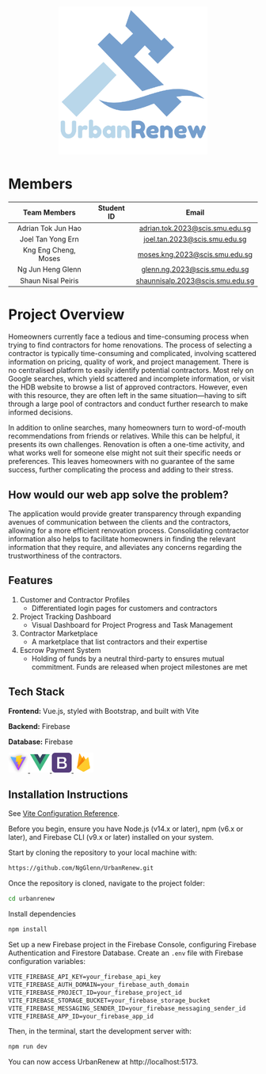 <p align="center">
  <img src="https://github.com/NgGlenn/UrbanRenew/blob/main/src/assets/UrbanRenew.png" alt="UrbanRenew Logo" width="300" height="300">
</p>

# Members
| Team Members         | Student ID | Email                            |
| :------------------: | :--------: | :------------------------------: |
| Adrian Tok Jun Hao   |    | adrian.tok.2023@scis.smu.edu.sg  | 
| Joel Tan Yong Ern    |    | joel.tan.2023@scis.smu.edu.sg    | 
| Kng Eng Cheng, Moses |    | moses.kng.2023@scis.smu.edu.sg   | 
| Ng Jun Heng Glenn    |    | glenn.ng.2023@scis.smu.edu.sg    | 
| Shaun Nisal Peiris   |    | shaunnisalp.2023@scis.smu.edu.sg | 

# Project Overview
Homeowners currently face a tedious and time-consuming process when trying to find contractors for home renovations. The process of selecting a contractor is typically time-consuming and complicated, involving scattered information on pricing, quality of work, and project management. There is no centralised platform to easily identify potential contractors. Most rely on Google searches, which yield scattered and incomplete information, or visit the HDB website to browse a list of approved contractors. However, even with this resource, they are often left in the same situation—having to sift through a large pool of contractors and conduct further research to make informed decisions.

In addition to online searches, many homeowners turn to word-of-mouth recommendations from friends or relatives. While this can be helpful, it presents its own challenges. Renovation is often a one-time activity, and what works well for someone else might not suit their specific needs or preferences. This leaves homeowners with no guarantee of the same success, further complicating the process and adding to their stress.

## How would our web app solve the problem?
The application would provide greater transparency through expanding avenues of communication between the clients and the contractors, allowing for a more efficient renovation process. Consolidating contractor information also helps to facilitate homeowners in finding the relevant information that they require, and alleviates any concerns regarding the trustworthiness of the contractors. 

## Features
1. Customer and Contractor Profiles
   - Differentiated login pages for customers and contractors
2. Project Tracking Dashboard
   - Visual Dashboard for Project Progress and Task Management
3. Contractor Marketplace
   - A marketplace that list contractors and their expertise
4. Escrow Payment System
   - Holding of funds by a neutral third-party to ensures mutual commitment. Funds are released when project milestones are met

## Tech Stack
**Frontend:** Vue.js, styled with Bootstrap, and built with Vite

**Backend:** Firebase

**Database:** Firebase

<p align="left">
  <a href="https://vitejs.dev/" target="_blank" rel="noreferrer">
    <img src="https://raw.githubusercontent.com/github/explore/main/topics/vite/vite.png" alt="Vite" width="40" height="40"/>
  </a>
  <a href="https://vuejs.org/" target="_blank" rel="noreferrer">
    <img src="https://raw.githubusercontent.com/github/explore/main/topics/vue/vue.png" alt="Vue.js" width="40" height="40"/>
  </a>
  <a href="https://getbootstrap.com/" target="_blank" rel="noreferrer">
    <img src="https://raw.githubusercontent.com/github/explore/main/topics/bootstrap/bootstrap.png" alt="Bootstrap" width="40" height="40"/>
  </a>
  <a href="https://firebase.google.com/" target="_blank" rel="noreferrer">
    <img src="https://raw.githubusercontent.com/github/explore/main/topics/firebase/firebase.png" alt="Firebase" width="40" height="40"/>
  </a>
</p>


<!-- ## Customize configuration

See [Vite Configuration Reference](https://vite.dev/config/).

## Project Setup

```sh
npm install
```

### Compile and Hot-Reload for Development

```sh
npm run dev
```

### Compile and Minify for Production

```sh
npm run build
``` -->

## Installation Instructions

See [Vite Configuration Reference](https://vite.dev/config/).

Before you begin, ensure you have Node.js (v14.x or later), npm (v6.x or later), and Firebase CLI (v9.x or later) installed on your system. 

Start by cloning the repository to your local machine with:

```bash
https://github.com/NgGlenn/UrbanRenew.git

```

Once the repository is cloned, navigate to the project folder:
```bash
cd urbanrenew

```

Install dependencies
```bash
npm install
```

Set up a new Firebase project in the Firebase Console, configuring Firebase Authentication and Firestore Database. Create an `.env` file with Firebase configuration variables:


```env
VITE_FIREBASE_API_KEY=your_firebase_api_key
VITE_FIREBASE_AUTH_DOMAIN=your_firebase_auth_domain
VITE_FIREBASE_PROJECT_ID=your_firebase_project_id
VITE_FIREBASE_STORAGE_BUCKET=your_firebase_storage_bucket
VITE_FIREBASE_MESSAGING_SENDER_ID=your_firebase_messaging_sender_id
VITE_FIREBASE_APP_ID=your_firebase_app_id
```

Then, in the terminal, start the development server with:
```bash
npm run dev
```

You can now access UrbanRenew at http://localhost:5173.
